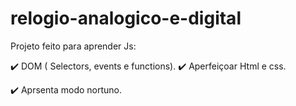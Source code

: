 # relogio-analogico-e-digital
Projeto feito para aprender Js:

✔️ DOM ( Selectors, events e functions).
✔️ Aperfeiçoar Html e css.


✔️ Aprsenta modo nortuno.
